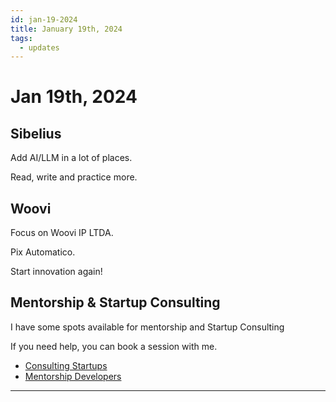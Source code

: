 ```yaml
---
id: jan-19-2024
title: January 19th, 2024
tags:
  - updates
---
```


# Jan 19th, 2024

## Sibelius

Add AI/LLM in a lot of places.

Read, write and practice more.

## Woovi

Focus on Woovi IP LTDA.

Pix Automatico.

Start innovation again!

## Mentorship & Startup Consulting

I have some spots available for mentorship and Startup Consulting

If you need help, you can book a session with me.

- [Consulting Startups](../../../paid-consulting-startups.mdx)
- [Mentorship Developers](../../../paid-mentorship-developers.mdx)

---
